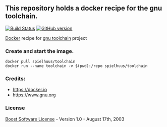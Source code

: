 ## This repository holds a docker recipe for the gnu toolchain.

[![Build Status](https://travis-ci.org/spielhuus/docker-toolchain.svg?branch=master)](https://travis-ci.org/spielhuus/docker-toolchain)
[![GitHub version](https://badge.fury.io/gh/spielhuus%2Ftoolchain.svg)](https://hub.docker.com/r/spielhuus/docker-toolchain)

[Docker](https://docker.io) recipe for [gnu toolchain](https://de.wikipedia.org/wiki/GNU_Toolchain) project

### Create and start the image.

```
docker pull spielhuus/toolchain
docker run --name toolchain -v $(pwd):/repo spielhuus/toolchain
```

### Credits:

* https://docker.io
* https://www.gnu.org


### License

[Boost Software License](http://www.boost.org/LICENSE_1_0.txt) - Version 1.0 - August 17th, 2003
